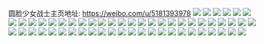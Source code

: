 圆脸少女战士主页地址: https://weibo.com/u/5181393978 
![](https://wx4.sinaimg.cn/mw2000/005EEBgCly1h9343qua8bj30sg0lctbl.jpg) 
![](https://wx4.sinaimg.cn/mw2000/005EEBgCly1h91e80p7euj304004gaa0.jpg) 
![](https://wx4.sinaimg.cn/mw2000/005EEBgCly1h8w68fhenxj30u00u0ad2.jpg) 
![](https://wx4.sinaimg.cn/mw2000/005EEBgCly1h8uh5feg6bj30u00u0agb.jpg) 
![](https://wx4.sinaimg.cn/mw2000/005EEBgCly1h8uh5es09ij30u00u0jxq.jpg) 
![](https://wx4.sinaimg.cn/mw2000/005EEBgCly1h8sz93jk5bj30u00xzn61.jpg) 
![](https://wx4.sinaimg.cn/mw2000/005EEBgCly1h8sz93t326j30mm0mmn4j.jpg) 
![](https://wx4.sinaimg.cn/mw2000/005EEBgCly1h8sz942mxij30t01bbn5t.jpg) 
![](https://wx4.sinaimg.cn/mw2000/005EEBgCly1h8sz94s1pjj30qz0qzjv2.jpg) 
![](https://wx4.sinaimg.cn/mw2000/005EEBgCly1h8sz94hkz0j30wi0wigqc.jpg) 
![](https://wx4.sinaimg.cn/mw2000/005EEBgCly1h8oeoe150jj31sy0u0akx.jpg) 
![](https://wx4.sinaimg.cn/mw2000/005EEBgCly1h8ed0tgrx7j30fk0fkaav.jpg) 
![](https://wx4.sinaimg.cn/mw2000/005EEBgCly1h8brcd1r4zj30u00u07cu.jpg) 
![](https://wx4.sinaimg.cn/mw2000/005EEBgCly1h8brccl5l5j30u00u0tlv.jpg) 
![](https://wx4.sinaimg.cn/mw2000/005EEBgCly1h899fgz15sj30u01sy7f4.jpg) 
![](https://wx4.sinaimg.cn/mw2000/005EEBgCly1h83a5v0tgaj30ww1dbtzq.jpg) 
![](https://wx4.sinaimg.cn/mw2000/005EEBgCly1h83a5zo6u7j30sq179tkm.jpg) 
![](https://wx4.sinaimg.cn/mw2000/005EEBgCly1h83a5tlhkpj30ww1dctvi.jpg) 
![](https://wx4.sinaimg.cn/mw2000/005EEBgCly1h83a5zx2p4j30v7130gqw.jpg) 
![](https://wx4.sinaimg.cn/mw2000/005EEBgCly1h83a9rop2nj31dc0ww4jg.jpg) 
![](https://wx4.sinaimg.cn/mw2000/005EEBgCly1h7xgdj8yyuj30u00u0788.jpg) 
![](https://wx4.sinaimg.cn/mw2000/005EEBgCly1h7wcrripl7j30u01syjwu.jpg) 
![](https://wx4.sinaimg.cn/mw2000/005EEBgCly1h7t4eel0w1j31yc0wiaf6.jpg) 
![](https://wx4.sinaimg.cn/mw2000/005EEBgCly1h7n6qc6d94j30u00ugjv0.jpg) 
![](https://wx4.sinaimg.cn/mw2000/005EEBgCly1h7l0wnf2jjj30rs106jua.jpg) 
![](https://wx4.sinaimg.cn/mw2000/005EEBgCly1h7hbv0rd8wj30ni0mtmxv.jpg) 
![](https://wx4.sinaimg.cn/mw2000/005EEBgCly1h7g67ritzgj30wi1yctq5.jpg) 
![](https://wx4.sinaimg.cn/mw2000/005EEBgCly1h762o0z98hj30rs0wgjs3.jpg) 
![](https://wx4.sinaimg.cn/mw2000/005EEBgCly1h6whkgn03oj30vc0vcgnq.jpg) 
![](https://wx4.sinaimg.cn/mw2000/005EEBgCly1h6nq1wh8urj30u01sywjh.jpg) 
![](https://wx4.sinaimg.cn/mw2000/005EEBgCly1h6dxm2h94kj30u01sy431.jpg) 
![](https://wx4.sinaimg.cn/mw2000/005EEBgCly1h69pt6n0qcj30u00u07cs.jpg) 
![](https://wx4.sinaimg.cn/mw2000/005EEBgCly1h68gxd4crsj30u01syjxo.jpg) 
![](https://wx4.sinaimg.cn/mw2000/005EEBgCly1h6648mhqvnj30ow1jvtae.jpg) 
![](https://wx4.sinaimg.cn/mw2000/005EEBgCly1h60e7jpxm8j31yc0wi1ky.jpg) 
![](https://wx4.sinaimg.cn/mw2000/005EEBgCly1h5sn2xs4s9j30rp1frwh7.jpg) 
![](https://wx4.sinaimg.cn/mw2000/005EEBgCly1h5gkexd90aj30u010yn68.jpg) 
![](https://wx4.sinaimg.cn/mw2000/005EEBgCly1h5ed3b06vnj31yc0wi1ed.jpg) 
![](https://wx4.sinaimg.cn/mw2000/005EEBgCly1h5c3q3u3qyj30rn1qyq9j.jpg) 
![](https://wx4.sinaimg.cn/mw2000/005EEBgCly1h5c3q3kx0bj30rt0xkdiy.jpg) 
![](https://wx4.sinaimg.cn/mw2000/005EEBgCly1h5atayn5c0j30pp15sq72.jpg) 
![](https://wx4.sinaimg.cn/mw2000/005EEBgCly1h57v8jctkcj30s01q60xu.jpg) 
![](https://wx4.sinaimg.cn/mw2000/005EEBgCly1h536ccvepsj31yc0winpd.jpg) 
![](https://wx4.sinaimg.cn/mw2000/005EEBgCly1h536cehlorj31yc0wihdt.jpg) 
![](https://wx4.sinaimg.cn/mw2000/005EEBgCly1h536cgp93ej31yc0wi4qq.jpg) 
![](https://wx4.sinaimg.cn/mw2000/005EEBgCly1h50v056j2pj31yc0wi4qp.jpg) 
![](https://wx4.sinaimg.cn/mw2000/005EEBgCly1h509cqpxvkj30wi1yc7wh.jpg) 
![](https://wx4.sinaimg.cn/mw2000/005EEBgCly1h509cj4hg1j30wi1yce81.jpg) 
![](https://wx4.sinaimg.cn/mw2000/005EEBgCly1h4smyhfev2j30wi1yce81.jpg) 
![](https://wx4.sinaimg.cn/mw2000/005EEBgCly1h4mjuujphwj30mi1ap41n.jpg) 
![](https://wx4.sinaimg.cn/mw2000/005EEBgCly1h4kidaf3hpj30wi1ycb29.jpg) 
![](https://wx4.sinaimg.cn/mw2000/005EEBgCly1h4jj2g3wg6j31yc0wi7wh.jpg) 
![](https://wx4.sinaimg.cn/mw2000/005EEBgCly1h4cln0do69j31yc0wiqv5.jpg) 
![](https://wx4.sinaimg.cn/mw2000/005EEBgCly1h4cln3g267j31yc0wie81.jpg) 
![](https://wx4.sinaimg.cn/mw2000/005EEBgCly1h4c3f6h44dj30u00u0qcj.jpg) 
